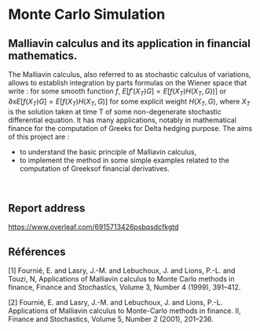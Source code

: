 # Monte Carlo Simulation
## Malliavin calculus and its application in financial mathematics.
The Malliavin calculus, also referred to as stochastic calculus of variations, allows to establish integration by parts formulas on the Wiener space that write : for some smooth function $f$, $E[f'(X_T)G] = E[f(X_T)H(X_T, G))]$ or $∂xE[f(X_T)G] = E[f(X_T)H(X_T, G)]$ for some explicit weight $H(X_T, G)$, where $X_T$ is the solution taken at time T of some non-degenerate stochastic differential equation. It has many applications, notably in mathematical finance for the computation of Greeks for Delta hedging purpose. The aims of this project are :
- to understand the basic principle of Malliavin calculus,
- to implement the method in some simple examples related to the computation of Greeksof financial derivatives.

<br>

## Report address
https://www.overleaf.com/6915713426psbqsdcfkgtd

## Références
[1] Fournié, E. and Lasry, J.-M. and Lebuchoux, J. and Lions, P.-L. and Touzi, N, Applications
of Malliavin calculus to Monte Carlo methods in finance, Finance and Stochastics, Volume 3,
Number 4 (1999), 391–412.

[2] Fournié, E. and Lasry, J.-M. and Lebuchoux, J. and Lions, P.-L. Applications of Malliavin
calculus to Monte-Carlo methods in finance. II, Finance and Stochastics, Volume 5, Number 2
(2001), 201–236.
